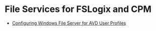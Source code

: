 # File Services for FSLogix and CPM

* [Configuring Windows File Server for AVD User Profiles](https://azuretechlead.blogspot.com/2024/08/configuring-windows-file-server-for-avd.html)